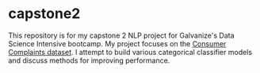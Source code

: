# capstone2
This repository is for my capstone 2 NLP project for Galvanize's Data Science Intensive bootcamp. My project focuses on the [Consumer Complaints dataset](https://www.kaggle.com/shashwatwork/consume-complaints-dataset-fo-nlp). I attempt to build various categorical classifier models and discuss methods for improving performance.
